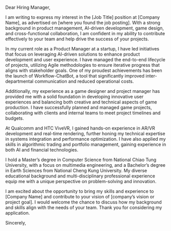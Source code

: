 Dear Hiring Manager,

I am writing to express my interest in the [Job Title] position at [Company Name], as advertised on [where you found the job posting]. With a strong background in product management, AI-driven development, game design, and cross-functional collaboration, I am confident in my ability to contribute effectively to your team and help drive the success of your projects.

In my current role as a Product Manager at a startup, I have led initiatives that focus on leveraging AI-driven solutions to enhance product development and user experience. I have managed the end-to-end lifecycle of projects, utilizing Agile methodologies to ensure iterative progress that aligns with stakeholder goals. One of my proudest achievements has been the launch of Workflow-ChatBot, a tool that significantly improved inter-departmental communication and reduced operational costs.

Additionally, my experience as a game designer and project manager has provided me with a solid foundation in developing innovative user experiences and balancing both creative and technical aspects of game production. I have successfully planned and managed game projects, collaborating with clients and internal teams to meet project timelines and budgets.

At Qualcomm and HTC ViveVR, I gained hands-on experience in AR/VR development and real-time rendering, further honing my technical expertise in systems integration and performance optimization. I have also applied my skills in algorithmic trading and portfolio management, gaining experience in both AI and financial technologies.

I hold a Master’s degree in Computer Science from National Chiao Tung University, with a focus on multimedia engineering, and a Bachelor’s degree in Earth Sciences from National Cheng Kung University. My diverse educational background and multi-disciplinary professional experience equip me with a unique perspective on problem-solving and innovation.

I am excited about the opportunity to bring my skills and experience to [Company Name] and contribute to your vision of [company’s vision or project goal]. I would welcome the chance to discuss how my background and skills align with the needs of your team. Thank you for considering my application.

Sincerely,